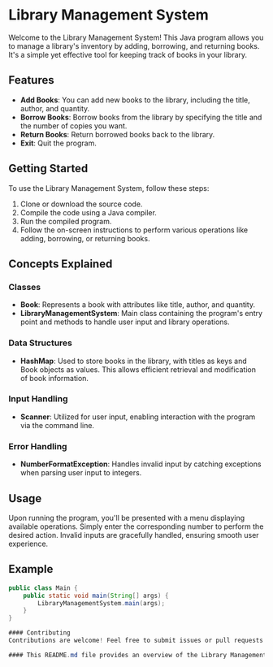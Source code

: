# Library Management System

Welcome to the Library Management System! This Java program allows you to manage a library's inventory by adding, borrowing, and returning books. It's a simple yet effective tool for keeping track of books in your library.

## Features

- **Add Books**: You can add new books to the library, including the title, author, and quantity.
- **Borrow Books**: Borrow books from the library by specifying the title and the number of copies you want.
- **Return Books**: Return borrowed books back to the library.
- **Exit**: Quit the program.

## Getting Started

To use the Library Management System, follow these steps:

1. Clone or download the source code.
2. Compile the code using a Java compiler.
3. Run the compiled program.
4. Follow the on-screen instructions to perform various operations like adding, borrowing, or returning books.

## Concepts Explained

### Classes

- **Book**: Represents a book with attributes like title, author, and quantity.
- **LibraryManagementSystem**: Main class containing the program's entry point and methods to handle user input and library operations.

### Data Structures

- **HashMap**: Used to store books in the library, with titles as keys and Book objects as values. This allows efficient retrieval and modification of book information.

### Input Handling

- **Scanner**: Utilized for user input, enabling interaction with the program via the command line.

### Error Handling

- **NumberFormatException**: Handles invalid input by catching exceptions when parsing user input to integers.

## Usage

Upon running the program, you'll be presented with a menu displaying available operations. Simply enter the corresponding number to perform the desired action. Invalid inputs are gracefully handled, ensuring smooth user experience.

## Example

```java
public class Main {
    public static void main(String[] args) {
        LibraryManagementSystem.main(args);
    }
}

#### Contributing
Contributions are welcome! Feel free to submit issues or pull requests if you have any suggestions for improvements or feature additions.

#### This README.md file provides an overview of the Library Management System, explaining its features, usage, and underlying concepts. Enjoy managing your library efficiently with this simple yet powerful tool!
